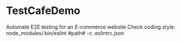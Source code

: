 # TestCafeDemo
Automate E2E testing for an E-commerce website
Check coding style:  node_modules/.bin/eslint #path# -c .eslintrc.json
